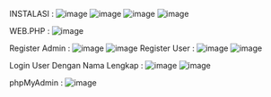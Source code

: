 INSTALASI :
![image](https://github.com/user-attachments/assets/df7f811d-eb5a-4451-9734-a43ec31f5a83) ![image](https://github.com/user-attachments/assets/c6b7c4b1-6447-42a3-9e96-724cbda556e9)
![image](https://github.com/user-attachments/assets/a8020347-f682-45b5-a4b5-c302bcebfa09) ![image](https://github.com/user-attachments/assets/0a946c48-bc50-4dc3-acff-fc11fe25466c)

WEB.PHP :
![image](https://github.com/user-attachments/assets/28fc7f56-8bd8-4467-80c1-805df9edebeb)

Register Admin :
![image](https://github.com/user-attachments/assets/1c052b08-a961-4c26-bb3f-4a4ae82a92c7) ![image](https://github.com/user-attachments/assets/95b56c9f-ba83-4832-9e3e-cf1e41955db4)
Register User :
![image](https://github.com/user-attachments/assets/1c052b08-a961-4c26-bb3f-4a4ae82a92c7) ![image](https://github.com/user-attachments/assets/cf223198-c25c-4bca-b713-56e68a15176b)

Login User Dengan Nama Lengkap :
![image](https://github.com/user-attachments/assets/4bce8d12-f725-436c-89d3-82652cdda383) ![image](https://github.com/user-attachments/assets/c0a0ef88-6122-40b2-9628-109e05a4b78a)

phpMyAdmin :
![image](https://github.com/user-attachments/assets/1cfe1064-5082-4d9b-a174-9bb9ba2de86c)
